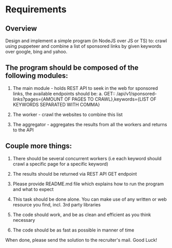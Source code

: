 # Requirements

## Overview
Design and implement a simple program (in NodeJS over JS or TS) to:
crawl using puppeteer and combine a list of sponsored links by given keywords over google, bing and
yahoo.

## The program should be composed of the following modules:

1. The main module - holds REST API to seek in the web for sponsored links, the
available endpoints should be:
a. GET:: /api/v1/sponsored-links?pages={AMOUNT OF PAGES TO
CRAWL},keywords={LIST OF KEYWORDS SEPARATED WITH COMMA}

2. The worker - crawl the websites to combine this list

3. The aggregator - aggregates the results from all the workers and returns to the API

## Couple more things:
1. There should be several concurrent workers (i.e each keyword should crawl a
specific page for a specific keyword)
2. The results should be returned via REST API GET endpoint
3. Please provide README.md file which explains how to run the program and what to
expect

4. This task should be done alone. You can make use of any written or web resource
you find, incl. 3rd party libraries
5. The code should work, and be as clean and efficient as you think necessary
6. The code should be as fast as possible in manner of time

When done, please send the solution to the recruiter's mail.
Good Luck!